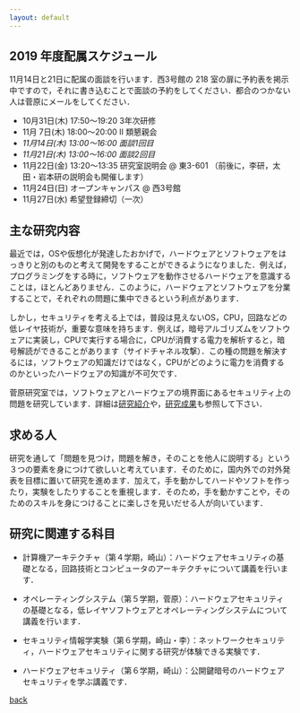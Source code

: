 ```yaml
---
layout: default
---
```


## 2019 年度配属スケジュール

11月14日と21日に配属の面談を行います．西3号館の 218 室の扉に予約表を掲示中ですので，それに書き込むことで面談の予約をしてください．都合のつかない人は菅原にメールをしてください．

* 10月31日(木) 17:50〜19:20 3年次研修
* 11月 7日(木) 18:00〜20:00 Ⅱ 類懇親会
* *11月14日(木) 13:00〜16:00 面談1回目*
* *11月21日(木) 13:00〜16:00 面談2回目*
* 11月22日(金) 13:20〜13:35 研究室説明会 @ 東3-601 （前後に，李研，太田・岩本研の説明会も開催します）
* 11月24日(日) オープンキャンパス @ 西3号館
* 11月27日(水) 希望登録締切（一次）

## 主な研究内容

最近では，OSや仮想化が発達したおかげで，ハードウェアとソフトウェアをはっきりと別のものと考えて開発をすることができるようになりました．例えば，プログラミングをする時に，ソフトウェアを動作させるハードウェアを意識することは，ほとんどありません．このように，ハードウェアとソフトウェアを分業することで，それぞれの問題に集中できるという利点があります．

しかし，セキュリティを考える上では，普段は見えないOS，CPU，回路などの低レイヤ技術が，重要な意味を持ちます．例えば，暗号アルゴリズムをソフトウェアに実装し，CPUで実行する場合に，CPUが消費する電力を解析すると，暗号解読ができることがあります（サイドチャネル攻撃）．この種の問題を解決するには，ソフトウェアの知識だけではなく，CPUがどのように電力を消費するのかといったハードウェアの知識が不可欠です．

菅原研究室では，ソフトウェアとハードウェアの境界面にあるセキュリティ上の問題を研究しています．詳細は[研究紹介](project.html)や，[研究成果](publication.html)も参照して下さい．

## 求める人

研究を通して「問題を見つけ，問題を解き，そのことを他人に説明する」という３つの要素を身につけて欲しいと考えています．そのために，国内外での対外発表を目標に置いて研究を進めます．加えて，手を動かしてハードやソフトを作ったり，実験をしたりすることを重視します．そのため，手を動かすことや，そのためのスキルを身につけることに楽しさを見いだせる人が向いています．

## 研究に関連する科目

- 計算機アーキテクチャ（第４学期，崎山）：ハードウェアセキュリティの基礎となる，回路技術とコンピュータのアーキテクチャについて講義を行います．
  
- オペレーティングシステム（第５学期，菅原）：ハードウェアセキュリティの基礎となる，低レイヤソフトウェアとオペレーティングシステムについて講義を行います．
  
- セキュリティ情報学実験（第６学期，崎山・李）：ネットワークセキュリティ，ハードウェアセキュリティに関する研究が体験できる実験です．
  
- ハードウェアセキュリティ（第６学期，崎山）：公開鍵暗号のハードウェアセキュリティを学ぶ講義です．


[back](./)
